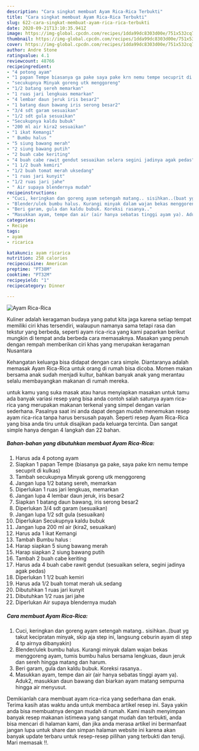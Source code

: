 ```yaml
---
description: "Cara singkat membuat Ayam Rica-Rica Terbukti"
title: "Cara singkat membuat Ayam Rica-Rica Terbukti"
slug: 622-cara-singkat-membuat-ayam-rica-rica-terbukti
date: 2020-09-21T13:10:35.941Z
image: https://img-global.cpcdn.com/recipes/1dda99dc8303d00e/751x532cq70/ayam-rica-rica-foto-resep-utama.jpg
thumbnail: https://img-global.cpcdn.com/recipes/1dda99dc8303d00e/751x532cq70/ayam-rica-rica-foto-resep-utama.jpg
cover: https://img-global.cpcdn.com/recipes/1dda99dc8303d00e/751x532cq70/ayam-rica-rica-foto-resep-utama.jpg
author: Andre Stone
ratingvalue: 4.1
reviewcount: 48766
recipeingredient:
- "4 potong ayam"
- "1 papan Tempe biasanya ga pake saya pake krn nemu tempe secuprit di kulkas"
- "secukupnya Minyak goreng utk menggoreng"
- "1/2 batang sereh memarkan"
- "1 ruas jari lengkuas memarkan"
- "4 lembar daun jeruk iris besar2"
- "1 batang daun bawang iris serong besar2"
- "3/4 sdt garam sesuaikan"
- "1/2 sdt gula sesuaikan"
- "Secukupnya kaldu bubuk"
- "200 ml air kira2 sesuaikan"
- "1 ikat Kemangi"
- " Bumbu halus "
- "5 siung bawang merah"
- "2 siung bawang putih"
- "2 buah cabe keriting"
- "4 buah cabe rawit gendut sesuaikan selera segini jadinya agak pedas"
- "1 1/2 buah kemiri"
- "1/2 buah tomat merah uksedang"
- "1 ruas jari kunyit"
- "1/2 ruas jari jahe"
- " Air supaya blendernya mudah"
recipeinstructions:
- "Cuci, keringkan dan goreng ayam setengah matang.. sisihkan..(buat yg takut kecipratan minyak, skip aja step ini, langsung ceburin ayam di step 4 tp airnya dibanyakin)"
- "Blender/ulek bumbu halus. Kurangi minyak dalam wajan bekas menggoreng ayam, tumis bumbu halus bersama lengkuas, daun jeruk dan sereh hingga matang dan harum."
- "Beri garam, gula dan kaldu bubuk. Koreksi rasanya.."
- "Masukkan ayam, tempe dan air (air hanya sebatas tinggi ayam ya). Aduk2, masukkan daun bawang dan biarkan ayam matang sempurna hingga air menyusut."
categories:
- Recipe
tags:
- ayam
- ricarica

katakunci: ayam ricarica 
nutrition: 258 calories
recipecuisine: American
preptime: "PT38M"
cooktime: "PT32M"
recipeyield: "1"
recipecategory: Dinner

---
```



![Ayam Rica-Rica](https://img-global.cpcdn.com/recipes/1dda99dc8303d00e/751x532cq70/ayam-rica-rica-foto-resep-utama.jpg)

Kuliner adalah keragaman budaya yang patut kita jaga karena setiap tempat memiliki ciri khas tersendiri, walaupun namanya sama tetapi rasa dan tekstur yang berbeda, seperti ayam rica-rica yang kami paparkan berikut mungkin di tempat anda berbeda cara memasaknya. Masakan yang penuh dengan rempah memberikan ciri khas yang merupakan keragaman Nusantara

Kehangatan keluarga bisa didapat dengan cara simple. Diantaranya adalah memasak Ayam Rica-Rica untuk orang di rumah bisa dicoba. Momen makan bersama anak sudah menjadi kultur, bahkan banyak anak yang merantau selalu membayangkan makanan di rumah mereka.



untuk kamu yang suka masak atau harus menyiapkan masakan untuk tamu ada banyak variasi resep yang bisa anda contoh salah satunya ayam rica-rica yang merupakan makanan terkenal yang simpel dengan varian sederhana. Pasalnya saat ini anda dapat dengan mudah menemukan resep ayam rica-rica tanpa harus bersusah payah.
Seperti resep Ayam Rica-Rica yang bisa anda tiru untuk disajikan pada keluarga tercinta. Dan sangat simple hanya dengan 4 langkah dan 22 bahan.


<!--inarticleads1-->

##### Bahan-bahan yang dibutuhkan membuat Ayam Rica-Rica:

1. Harus ada 4 potong ayam
1. Siapkan 1 papan Tempe (biasanya ga pake, saya pake krn nemu tempe secuprit di kulkas)
1. Tambah secukupnya Minyak goreng utk menggoreng
1. Jangan lupa 1/2 batang sereh, memarkan
1. Diperlukan 1 ruas jari lengkuas, memarkan
1. Jangan lupa 4 lembar daun jeruk, iris besar2
1. Siapkan 1 batang daun bawang, iris serong besar2
1. Diperlukan 3/4 sdt garam (sesuaikan)
1. Jangan lupa 1/2 sdt gula (sesuaikan)
1. Diperlukan Secukupnya kaldu bubuk
1. Jangan lupa 200 ml air (kira2, sesuaikan)
1. Harus ada 1 ikat Kemangi
1. Tambah  Bumbu halus :
1. Harap siapkan 5 siung bawang merah
1. Harap siapkan 2 siung bawang putih
1. Tambah 2 buah cabe keriting
1. Harus ada 4 buah cabe rawit gendut (sesuaikan selera, segini jadinya agak pedas)
1. Diperlukan 1 1/2 buah kemiri
1. Harus ada 1/2 buah tomat merah uk.sedang
1. Dibutuhkan 1 ruas jari kunyit
1. Dibutuhkan 1/2 ruas jari jahe
1. Diperlukan  Air supaya blendernya mudah




<!--inarticleads2-->

##### Cara membuat  Ayam Rica-Rica:

1. Cuci, keringkan dan goreng ayam setengah matang.. sisihkan..(buat yg takut kecipratan minyak, skip aja step ini, langsung ceburin ayam di step 4 tp airnya dibanyakin)
1. Blender/ulek bumbu halus. Kurangi minyak dalam wajan bekas menggoreng ayam, tumis bumbu halus bersama lengkuas, daun jeruk dan sereh hingga matang dan harum.
1. Beri garam, gula dan kaldu bubuk. Koreksi rasanya..
1. Masukkan ayam, tempe dan air (air hanya sebatas tinggi ayam ya). Aduk2, masukkan daun bawang dan biarkan ayam matang sempurna hingga air menyusut.




Demikianlah cara membuat ayam rica-rica yang sederhana dan enak. Terima kasih atas waktu anda untuk membaca artikel resep ini. Saya yakin anda bisa membuatnya dengan mudah di rumah. Kami masih menyimpan banyak resep makanan istimewa yang sangat mudah dan terbukti, anda bisa mencari di halaman kami, dan jika anda merasa artikel ini bermanfaat jangan lupa untuk share dan simpan halaman website ini karena akan banyak update terbaru untuk resep-resep pilihan yang terbukti dan teruji. Mari memasak !!. 
